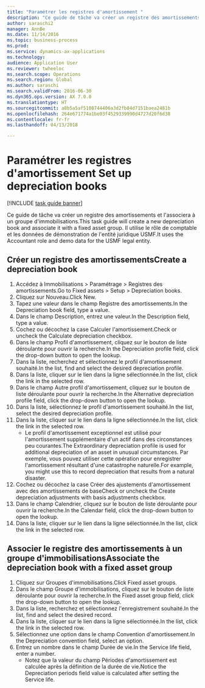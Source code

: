 ```yaml
--- 
title: "Paramétrer les registres d'amortissement "
description: "Ce guide de tâche va créer un registre des amortissements et l'associera à un groupe d'immobilisations."
author: saraschi2
manager: AnnBe
ms.date: 11/14/2016
ms.topic: business-process
ms.prod: 
ms.service: dynamics-ax-applications
ms.technology: 
audience: Application User
ms.reviewer: twheeloc
ms.search.scope: Operations
ms.search.region: Global
ms.author: saraschi
ms.search.validFrom: 2016-06-30
ms.dyn365.ops.version: AX 7.0.0
ms.translationtype: HT
ms.sourcegitcommit: a8b5a5af5108744406a3d2fb84d7151baea2481b
ms.openlocfilehash: 264e671774a1be03f4529339990d4727d20f6d38
ms.contentlocale: fr-fr
ms.lasthandoff: 04/13/2018

---
```


# <a name="set-up-depreciation-books"></a><span data-ttu-id="60fb2-103">Paramétrer les registres d'amortissement </span><span class="sxs-lookup"><span data-stu-id="60fb2-103">Set up depreciation books</span></span> 

[!INCLUDE [task guide banner](../../includes/task-guide-banner.md)]

<span data-ttu-id="60fb2-104">Ce guide de tâche va créer un registre des amortissements et l'associera à un groupe d'immobilisations.</span><span class="sxs-lookup"><span data-stu-id="60fb2-104">This task guide will create a new depreciation book and associate it with a fixed asset group.</span></span>  <span data-ttu-id="60fb2-105">Il utilise le rôle de comptable et les données de démonstration de l'entité juridique USMF.</span><span class="sxs-lookup"><span data-stu-id="60fb2-105">It uses the Accountant role and demo data for the USMF legal entity.</span></span>


## <a name="create-a-depreciation-book"></a><span data-ttu-id="60fb2-106">Créer un registre des amortissements</span><span class="sxs-lookup"><span data-stu-id="60fb2-106">Create a depreciation book</span></span>
1. <span data-ttu-id="60fb2-107">Accédez à Immobilisations > Paramétrage > Registres des amortissements.</span><span class="sxs-lookup"><span data-stu-id="60fb2-107">Go to Fixed assets > Setup > Depreciation books.</span></span>
2. <span data-ttu-id="60fb2-108">Cliquez sur Nouveau.</span><span class="sxs-lookup"><span data-stu-id="60fb2-108">Click New.</span></span>
3. <span data-ttu-id="60fb2-109">Tapez une valeur dans le champ Registre des amortissements.</span><span class="sxs-lookup"><span data-stu-id="60fb2-109">In the Depreciation book field, type a value.</span></span>
4. <span data-ttu-id="60fb2-110">Dans le champ Description, entrez une valeur.</span><span class="sxs-lookup"><span data-stu-id="60fb2-110">In the Description field, type a value.</span></span>
5. <span data-ttu-id="60fb2-111">Cochez ou décochez la case Calculer l'amortissement.</span><span class="sxs-lookup"><span data-stu-id="60fb2-111">Check or uncheck the Calculate depreciation checkbox.</span></span>
6. <span data-ttu-id="60fb2-112">Dans le champ Profil d'amortissement, cliquez sur le bouton de liste déroulante pour ouvrir la recherche.</span><span class="sxs-lookup"><span data-stu-id="60fb2-112">In the Depreciation profile field, click the drop-down button to open the lookup.</span></span>
7. <span data-ttu-id="60fb2-113">Dans la liste, recherchez et sélectionnez le profil d'amortissement souhaité.</span><span class="sxs-lookup"><span data-stu-id="60fb2-113">In the list, find and select the desired depreciation profile.</span></span>
8. <span data-ttu-id="60fb2-114">Dans la liste, cliquer sur le lien dans la ligne sélectionnée.</span><span class="sxs-lookup"><span data-stu-id="60fb2-114">In the list, click the link in the selected row.</span></span>
9. <span data-ttu-id="60fb2-115">Dans le champ Autre profil d'amortissement, cliquez sur le bouton de liste déroulante pour ouvrir la recherche.</span><span class="sxs-lookup"><span data-stu-id="60fb2-115">In the Alternative depreciation profile field, click the drop-down button to open the lookup.</span></span>
10. <span data-ttu-id="60fb2-116">Dans la liste, sélectionnez le profil d'amortissement souhaité.</span><span class="sxs-lookup"><span data-stu-id="60fb2-116">In the list, select the desired depreciation profile.</span></span>
11. <span data-ttu-id="60fb2-117">Dans la liste, cliquer sur le lien dans la ligne sélectionnée.</span><span class="sxs-lookup"><span data-stu-id="60fb2-117">In the list, click the link in the selected row.</span></span>
    * <span data-ttu-id="60fb2-118">Le profil d'amortissement exceptionnel est utilisé pour l'amortissement supplémentaire d'un actif dans des circonstances peu courantes.</span><span class="sxs-lookup"><span data-stu-id="60fb2-118">The Extraordinary depreciation profile is used for additional depreciation of an asset in unusual circumstances.</span></span> <span data-ttu-id="60fb2-119">Par exemple, vous pouvez utiliser cette opération pour enregistrer l'amortissement résultant d'une catastrophe naturelle.</span><span class="sxs-lookup"><span data-stu-id="60fb2-119">For example, you might use this to record depreciation that results from a natural disaster.</span></span>  
12. <span data-ttu-id="60fb2-120">Cochez ou décochez la case Créer des ajustements d'amortissement avec des amortissements de base</span><span class="sxs-lookup"><span data-stu-id="60fb2-120">Check or uncheck the Create depreciation adjustments with basis adjustments checkbox.</span></span>
13. <span data-ttu-id="60fb2-121">Dans le champ Calendrier, cliquez sur le bouton de liste déroulante pour ouvrir la recherche.</span><span class="sxs-lookup"><span data-stu-id="60fb2-121">In the Calendar field, click the drop-down button to open the lookup.</span></span>
14. <span data-ttu-id="60fb2-122">Dans la liste, cliquer sur le lien dans la ligne sélectionnée.</span><span class="sxs-lookup"><span data-stu-id="60fb2-122">In the list, click the link in the selected row.</span></span>

## <a name="associate-the-depreciation-book-with-a-fixed-asset-group"></a><span data-ttu-id="60fb2-123">Associer le registre des amortissements à un groupe d'immobilisations</span><span class="sxs-lookup"><span data-stu-id="60fb2-123">Associate the depreciation book with a fixed asset group</span></span>
1. <span data-ttu-id="60fb2-124">Cliquez sur Groupes d'immobilisations.</span><span class="sxs-lookup"><span data-stu-id="60fb2-124">Click Fixed asset groups.</span></span>
2. <span data-ttu-id="60fb2-125">Dans le champ Groupe d'immobilisations, cliquez sur le bouton de liste déroulante pour ouvrir la recherche.</span><span class="sxs-lookup"><span data-stu-id="60fb2-125">In the Fixed asset group field, click the drop-down button to open the lookup.</span></span>
3. <span data-ttu-id="60fb2-126">Dans la liste, recherchez et sélectionnez l'enregistrement souhaité.</span><span class="sxs-lookup"><span data-stu-id="60fb2-126">In the list, find and select the desired record.</span></span>
4. <span data-ttu-id="60fb2-127">Dans la liste, cliquer sur le lien dans la ligne sélectionnée.</span><span class="sxs-lookup"><span data-stu-id="60fb2-127">In the list, click the link in the selected row.</span></span>
5. <span data-ttu-id="60fb2-128">Sélectionnez une option dans le champ Convention d'amortissement.</span><span class="sxs-lookup"><span data-stu-id="60fb2-128">In the Depreciation convention field, select an option.</span></span>
6. <span data-ttu-id="60fb2-129">Entrez un nombre dans le champ Durée de vie.</span><span class="sxs-lookup"><span data-stu-id="60fb2-129">In the Service life field, enter a number.</span></span>
    * <span data-ttu-id="60fb2-130">Notez que la valeur du champ Périodes d'amortissement est calculée après la définition de la durée de vie.</span><span class="sxs-lookup"><span data-stu-id="60fb2-130">Notice the Depreciation periods field value is calculated after setting the Service life.</span></span>  


